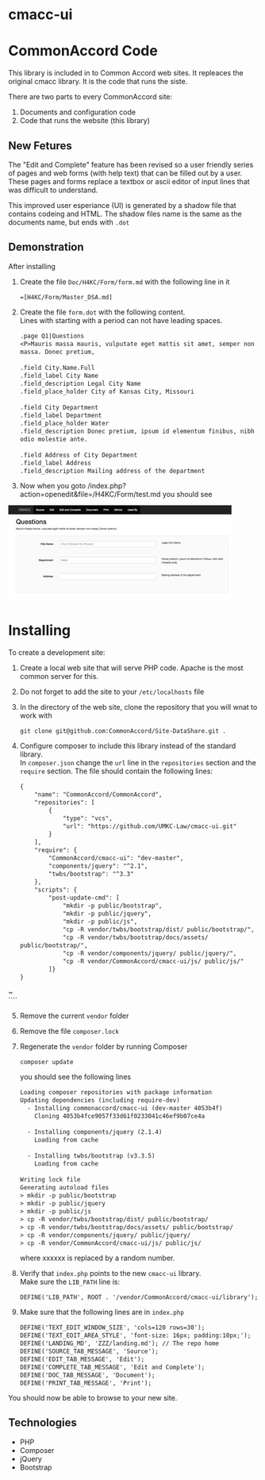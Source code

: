 # cmacc-ui
CommonAccord Code
=================
This library is included in to Common Accord web sites.
It repleaces the original cmacc library.
It is the code that runs the siste.

There are two parts to every CommonAccord site:

1. Documents and configuration code
2. Code that runs the website (this library)
 
New Fetures
-----------
The "Edit and Complete" feature has been revised so a
user friendly series of pages and web forms (with help text) that can be filled out by a user.
These pages and forms replace a textbox or ascii editor of input lines that was difficult to understand.

This improved user esperiance (UI) is generated by a shadow file that contains codeing and HTML.
The shadow files name is the same as the documents name, but ends with `.dot`


Demonstration
-------------
After installing 

1. Create the file `Doc/H4KC/Form/form.md` with the following line in it

    ````
    =[H4KC/Form/Master_DSA.md]
    ````
    
2. Create the file `form.dot` with the following content.  
    Lines with starting with a period can not have leading spaces.

    ````
    .page Q1|Questions
    <P>Mauris massa mauris, vulputate eget mattis sit amet, semper non massa. Donec pretium,
   
    .field City.Name.Full
    .field_label City Name
    .field_description Legal City Name
    .field_place_holder City of Kansas City, Missouri
   
    .field City Department
    .field_label Department
    .field_place_holder Water    
    .field_description Donec pretium, ipsum id elementum finibus, nibh odio molestie ante.

    .field Address of City Department
    .field_label Address
    .field_description Mailing address of the department
    ````
 3. Now when you goto /index.php?action=openedit&file=/H4KC/Form/test.md
    you should see

![form](https://github.com/UMKC-Law/cmacc-ui/blob/master/assets/cmacc-ui-example.jpg)



Installing
==========

To create a development site:

1. Create a local web site that will serve PHP code.  Apache is the most common server for this.  
2. Do not forget to add the site to your `/etc/localhosts` file
3. In the directory of the web site, clone the repository that you will wnat to work with

    ````
    git clone git@github.com:CommonAccord/Site-DataShare.git .
    ````
    
4. Configure composer to include this library instead of the standard library.  
    In `composer.json` change the `url` line in the `repositories` section and the
    `require` section.  The file should contain the following lines:

    ````
    {
        "name": "CommonAccord/CommonAccord",
        "repositories": [
            {
                "type": "vcs",
                "url": "https://github.com/UMKC-Law/cmacc-ui.git"
            }
        ],
        "require": {
            "CommonAccord/cmacc-ui": "dev-master",
            "components/jquery": "^2.1",
            "twbs/bootstrap": "^3.3"
        },
        "scripts": {
            "post-update-cmd": [
                "mkdir -p public/bootstrap",
                "mkdir -p public/jquery",
                "mkdir -p public/js",
                "cp -R vendor/twbs/bootstrap/dist/ public/bootstrap/",
                "cp -R vendor/twbs/bootstrap/docs/assets/ public/bootstrap/",
                "cp -R vendor/components/jquery/ public/jquery/",
                "cp -R vendor/CommonAccord/cmacc-ui/js/ public/js/"
            ]}
    }
~       
    ````
    
5. Remove the current `vendor` folder
6. Remove the file `composer.lock`
6. Regenerate the `vendor` folder by running Composer
    
    ````
    composer update
    ````

    you should see the following lines
    
    ````
    Loading composer repositories with package information
    Updating dependencies (including require-dev)      
      - Installing commonaccord/cmacc-ui (dev-master 4053b4f)
        Cloning 4053b4fce9057f33d61f0233041c46ef9b07ce4a

      - Installing components/jquery (2.1.4)
        Loading from cache

      - Installing twbs/bootstrap (v3.3.5)
        Loading from cache

    Writing lock file
    Generating autoload files
    > mkdir -p public/bootstrap
    > mkdir -p public/jquery
    > mkdir -p public/js
    > cp -R vendor/twbs/bootstrap/dist/ public/bootstrap/
    > cp -R vendor/twbs/bootstrap/docs/assets/ public/bootstrap/
    > cp -R vendor/components/jquery/ public/jquery/
    > cp -R vendor/CommonAccord/cmacc-ui/js/ public/js/
    ````
    
    where xxxxxx is replaced by a random number.
    
7. Verify that `index.php` points to the new `cmacc-ui` library.  
Make sure the `LIB_PATH` line is:
    
    ````
    DEFINE('LIB_PATH', ROOT . '/vendor/CommonAccord/cmacc-ui/library');
    ````
8. Make sure that the following lines are in `index.php`

    ````
    DEFINE('TEXT_EDIT_WINDOW_SIZE', 'cols=120 rows=30'); 
    DEFINE('TEXT_EDIT_AREA_STYLE', 'font-size: 16px; padding:10px;');  
    DEFINE('LANDING_MD', 'ZZZ/landing.md'); // The repo home
    DEFINE('SOURCE_TAB_MESSAGE', 'Source'); 
    DEFINE('EDIT_TAB_MESSAGE', 'Edit'); 
    DEFINE('COMPLETE_TAB_MESSAGE', 'Edit and Complete');    
    DEFINE('DOC_TAB_MESSAGE', 'Document');  
    DEFINE('PRINT_TAB_MESSAGE', 'Print');
    ````

You should now be able to browse to your new site.


Technologies
------------
* PHP
* Composer
* jQuery
* Bootstrap




